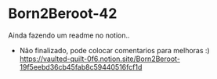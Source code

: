 # Born2Beroot-42
Ainda fazendo um readme no notion..
 * Não finalizado, pode colocar comentarios para melhoras :)
https://vaulted-quilt-0f6.notion.site/Born2Beroot-19f5eebd36cb45fab8c59440516fcf1d
